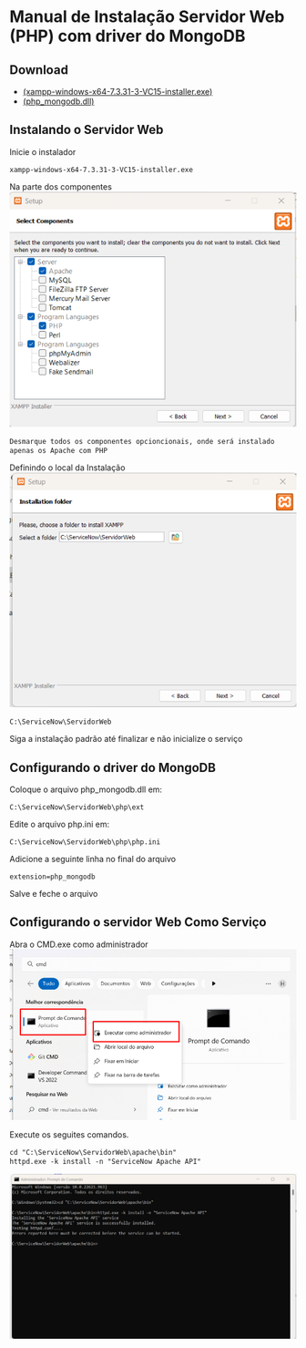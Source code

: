 # Manual de Instalação Servidor Web (PHP) com driver do MongoDB

## Download
- [(xampp-windows-x64-7.3.31-3-VC15-installer.exe)](https://sourceforge.net/projects/xampp/files/XAMPP%20Windows/7.3.31/xampp-windows-x64-7.3.31-3-VC15-installer.exe/download)
- [(php_mongodb.dll)](php_mongodb.dll)


## Instalando o Servidor Web

Inicie o instalador
```
xampp-windows-x64-7.3.31-3-VC15-installer.exe
```

Na parte dos componentes
<img src="XampInstallComponentes.png" />
```
Desmarque todos os componentes opcioncionais, onde será instalado apenas os Apache com PHP
```

Definindo o local da Instalação
<img src="XampInstallLocal.png" />
```
C:\ServiceNow\ServidorWeb
```

Siga a instalação padrão até finalizar e não inicialize o serviço 

## Configurando o driver do MongoDB

Coloque o arquivo php_mongodb.dll em:
```
C:\ServiceNow\ServidorWeb\php\ext
```

Edite o arquivo php.ini em:
```
C:\ServiceNow\ServidorWeb\php\php.ini
```

Adicione a seguinte linha no final do arquivo
```
extension=php_mongodb
```

Salve e feche o arquivo

## Configurando o servidor Web Como Serviço

Abra o CMD.exe como administrador 
<img src="OpenCMD.png" />


Execute os seguites comandos.
```
cd "C:\ServiceNow\ServidorWeb\apache\bin"
httpd.exe -k install -n "ServiceNow Apache API"
```

<img src="AddServices.png" />